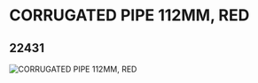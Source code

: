 # CORRUGATED PIPE 112MM, RED
## 22431
![CORRUGATED PIPE 112MM, RED](https://lc-www-live-s.legocdn.com/media/bricks/5/2/4268654.jpg)